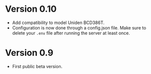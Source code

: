 # Version 0.10

- Add compatibility to model Uniden BCD386T.
- Configuration is now done through a config.json file. Make sure to delete your `.env` file after running the server at least once.

# Version 0.9

- First public beta version.
